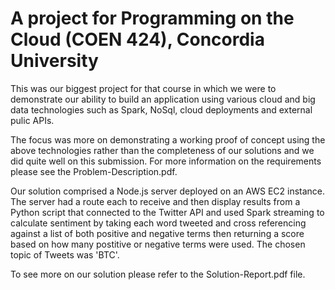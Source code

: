 # A project for Programming on the Cloud (COEN 424), Concordia University

This was our biggest project for that course in which we were to demonstrate our ability to build an application using various cloud and big data technologies such as Spark, NoSql, cloud deployments and external pulic APIs.

The focus was more on demonstrating a working proof of concept using the above technologies rather than the completeness of our solutions and we did quite well on this submission. For more information on the requirements please see the Problem-Description.pdf.

Our solution comprised a Node.js server deployed on an AWS EC2 instance. The server had a route each to receive and then display results from a Python script that connected to the Twitter API and used Spark streaming to calculate sentiment by taking each word tweeted and cross referencing against a list of both positive and negative terms then returning a score based on how many postitive or negative terms were used. The chosen topic of Tweets was 'BTC'.

To see more on our solution please refer to the Solution-Report.pdf file.

